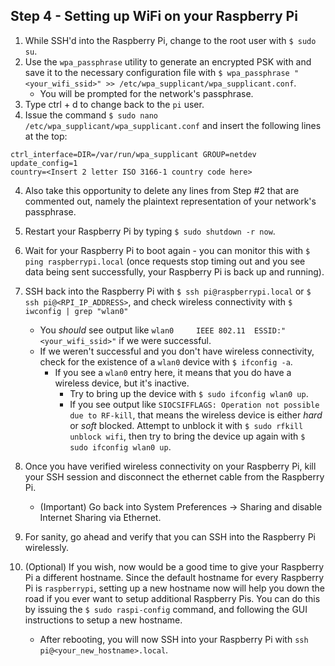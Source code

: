 ## Step 4 - Setting up WiFi on your Raspberry Pi

1. While SSH'd into the Raspberry Pi, change to the root user with `$ sudo su`.
1. Use the `wpa_passphrase` utility to generate an encrypted PSK with and save it to the necessary configuration file with `$ wpa_passphrase "<your_wifi_ssid>" >> /etc/wpa_supplicant/wpa_supplicant.conf`.
    - You will be prompted for the network's passphrase.
1. Type ctrl + d to change back to the `pi` user.
1. Issue the command `$ sudo nano /etc/wpa_supplicant/wpa_supplicant.conf` and insert the following lines at the top:
```
ctrl_interface=DIR=/var/run/wpa_supplicant GROUP=netdev
update_config=1
country=<Insert 2 letter ISO 3166-1 country code here>
```

4. Also take this opportunity to delete any lines from Step #2 that are commented out, namely the plaintext representation of your network's passphrase.

1. Restart your Raspberry Pi by typing `$ sudo shutdown -r now`.

1. Wait for your Raspberry Pi to boot again - you can monitor this with `$ ping raspberrypi.local` (once requests stop timing out and you see data being sent successfully, your Raspberry Pi is back up and running).

1. SSH back into the Raspberry Pi with `$ ssh pi@raspberrypi.local` or `$ ssh pi@<RPI_IP_ADDRESS>`, and check wireless connectivity with `$ iwconfig | grep "wlan0"`
    - You _should_ see output like `wlan0     IEEE 802.11  ESSID:"<your_wifi_ssid>"` if we were successful.
    - If we weren't successful and you don't have wireless connectivity, check for the existence of a `wlan0` device with `$ ifconfig -a`.
        - If you see a `wlan0` entry here, it means that you do have a wireless device, but it's inactive. 
            - Try to bring up the device with `$ sudo ifconfig wlan0 up`.
            - If you see output like `SIOCSIFFLAGS: Operation not possible due to RF-kill`, that means the wireless device is either _hard_ or _soft_ blocked. Attempt to unblock it with `$ sudo rfkill unblock wifi`, then try to bring the device up again with `$ sudo ifconfig wlan0 up`.

1. Once you have verified wireless connectivity on your Raspberry Pi, kill your SSH session and disconnect the ethernet cable from the Raspberry Pi.
    - (Important) Go back into System Preferences -> Sharing and disable Internet Sharing via Ethernet.

1. For sanity, go ahead and verify that you can SSH into the Raspberry Pi wirelessly. 

1. (Optional) If you wish, now would be a good time to give your Raspberry Pi a different hostname. Since the default hostname for every Raspberry Pi is `raspberrypi`, setting up a new hostname now will help you down the road if you ever want to setup additional Raspberry Pis. You can do this by issuing the `$ sudo raspi-config` command, and following the GUI instructions to setup a new hostname.
    - After rebooting, you will now SSH into your Raspberry Pi with `ssh pi@<your_new_hostname>.local`.